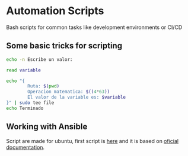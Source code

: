 # Automation Scripts

Bash scripts for common tasks like development environments or CI/CD

## Some basic tricks for scripting

```bash
echo -n Escribe un valor:

read variable

echo "{
        Ruta: $(pwd)
        Operacion matematica: $((4*63))
        El valor de la variable es: $variable
}" | sudo tee file
echo Terminado
```

## Working with Ansible

Script are made for ubuntu, first script is [here](./blob/master/ansible/setup.sh) and it is based on [oficial documentation](https://docs.ansible.com/ansible/latest/installation_guide/intro_installation.html#installing-ansible-on-ubuntu).
